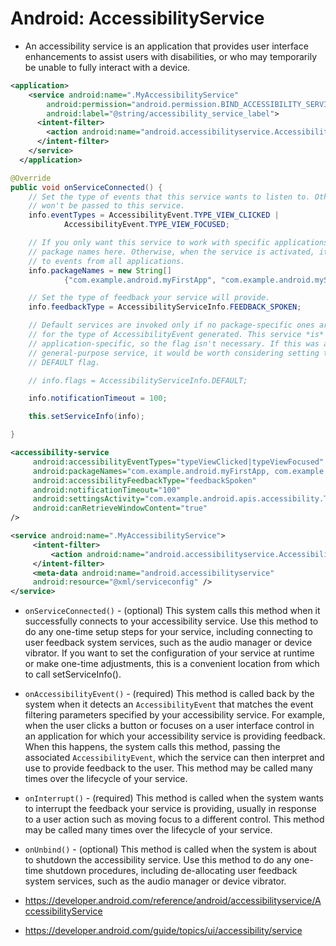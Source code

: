 # Android: AccessibilityService

- An accessibility service is an application that provides user interface enhancements to assist users with disabilities, or who may temporarily be unable to fully interact with a device.

```xml
<application>
    <service android:name=".MyAccessibilityService"
        android:permission="android.permission.BIND_ACCESSIBILITY_SERVICE"
        android:label="@string/accessibility_service_label">
      <intent-filter>
        <action android:name="android.accessibilityservice.AccessibilityService" />
      </intent-filter>
    </service>
  </application>
```

```java
@Override
public void onServiceConnected() {
    // Set the type of events that this service wants to listen to. Others
    // won't be passed to this service.
    info.eventTypes = AccessibilityEvent.TYPE_VIEW_CLICKED |
            AccessibilityEvent.TYPE_VIEW_FOCUSED;

    // If you only want this service to work with specific applications, set their
    // package names here. Otherwise, when the service is activated, it will listen
    // to events from all applications.
    info.packageNames = new String[]
            {"com.example.android.myFirstApp", "com.example.android.mySecondApp"};

    // Set the type of feedback your service will provide.
    info.feedbackType = AccessibilityServiceInfo.FEEDBACK_SPOKEN;

    // Default services are invoked only if no package-specific ones are present
    // for the type of AccessibilityEvent generated. This service *is*
    // application-specific, so the flag isn't necessary. If this was a
    // general-purpose service, it would be worth considering setting the
    // DEFAULT flag.

    // info.flags = AccessibilityServiceInfo.DEFAULT;

    info.notificationTimeout = 100;

    this.setServiceInfo(info);

}
```

```xml
<accessibility-service
     android:accessibilityEventTypes="typeViewClicked|typeViewFocused"
     android:packageNames="com.example.android.myFirstApp, com.example.android.mySecondApp"
     android:accessibilityFeedbackType="feedbackSpoken"
     android:notificationTimeout="100"
     android:settingsActivity="com.example.android.apis.accessibility.TestBackActivity"
     android:canRetrieveWindowContent="true"
/>
```

```xml
<service android:name=".MyAccessibilityService">
     <intent-filter>
         <action android:name="android.accessibilityservice.AccessibilityService" />
     </intent-filter>
     <meta-data android:name="android.accessibilityservice"
     android:resource="@xml/serviceconfig" />
</service>
```

- `onServiceConnected()` - (optional) This system calls this method when it successfully connects to your accessibility service. Use this method to do any one-time setup steps for your service, including connecting to user feedback system services, such as the audio manager or device vibrator. If you want to set the configuration of your service at runtime or make one-time adjustments, this is a convenient location from which to call setServiceInfo().
- `onAccessibilityEvent()` - (required) This method is called back by the system when it detects an `AccessibilityEvent` that matches the event filtering parameters specified by your accessibility service. For example, when the user clicks a button or focuses on a user interface control in an application for which your accessibility service is providing feedback. When this happens, the system calls this method, passing the associated `AccessibilityEvent`, which the service can then interpret and use to provide feedback to the user. This method may be called many times over the lifecycle of your service.
- `onInterrupt()` - (required) This method is called when the system wants to interrupt the feedback your service is providing, usually in response to a user action such as moving focus to a different control. This method may be called many times over the lifecycle of your service.
- `onUnbind()` - (optional) This method is called when the system is about to shutdown the accessibility service. Use this method to do any one-time shutdown procedures, including de-allocating user feedback system services, such as the audio manager or device vibrator.

- https://developer.android.com/reference/android/accessibilityservice/AccessibilityService
- https://developer.android.com/guide/topics/ui/accessibility/service

